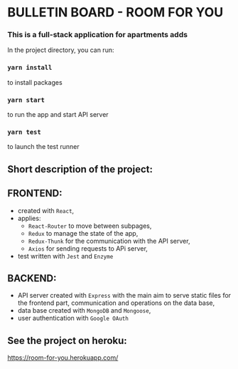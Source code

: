 # BULLETIN BOARD - ROOM FOR YOU

### This is a full-stack application for apartments adds

In the project directory, you can run:

### `yarn install`

to install packages

### `yarn start`

to run the app and start API server

### `yarn test`

to launch the test runner

## Short description of the project:

## FRONTEND:

- created with `React`,
- applies:
  - `React-Router` to move between subpages,
  - `Redux` to manage the state of the app,
  - `Redux-Thunk` for the communication with the API server,
  - `Axios` for sending requests to APi server,
- test written with `Jest` and `Enzyme`

## BACKEND:

- API server created with `Express` with the main aim to serve static files for the frontend part, communication and operations on the data base,
- data base created with `MongoDB` and `Mongoose`,
- user authentication with `Google OAuth`

## See the project on heroku:

https://room-for-you.herokuapp.com/
